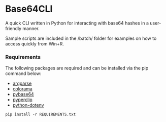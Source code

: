 # Base64CLI

A quick CLI written in Python for interacting with base64 hashes in a user-friendly manner.

Sample scripts are included in the /batch/ folder for examples on how to access quickly from Win+R.

### Requirements

The following packages are required and can be installed via the pip command below:
* [argparse](https://pypi.org/project/argparse/)
* [colorama](https://pypi.org/project/colorama/)
* [pybase64](https://pypi.org/project/pybase64/)
* [pyperclip](https://pypi.org/project/pyperclip/)
* [python-dotenv](https://pypi.org/project/python-dotenv/)

`pip install -r REQUIREMENTS.txt`